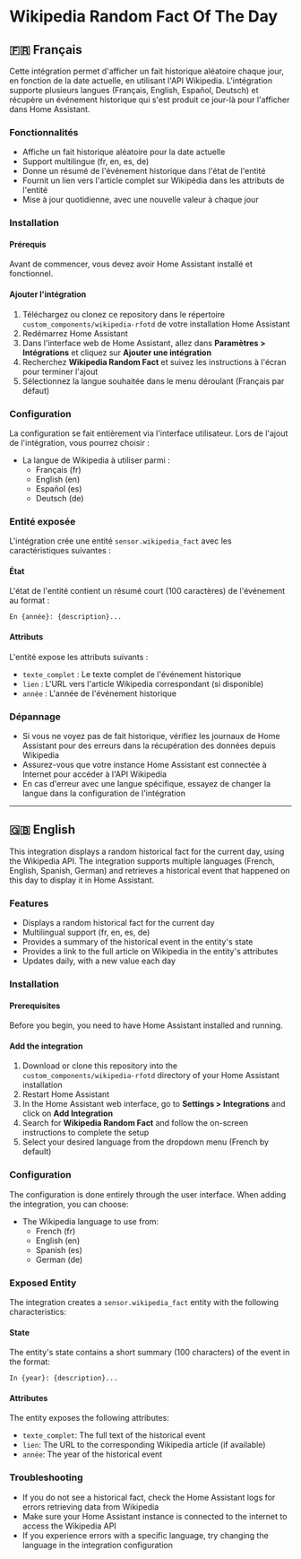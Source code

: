 # Wikipedia Random Fact Of The Day

## 🇫🇷 Français

Cette intégration permet d'afficher un fait historique aléatoire chaque jour, en fonction de la date actuelle, en utilisant l'API Wikipedia. L'intégration supporte plusieurs langues (Français, English, Español, Deutsch) et récupère un événement historique qui s'est produit ce jour-là pour l'afficher dans Home Assistant.

### Fonctionnalités

- Affiche un fait historique aléatoire pour la date actuelle
- Support multilingue (fr, en, es, de)
- Donne un résumé de l'événement historique dans l'état de l'entité
- Fournit un lien vers l'article complet sur Wikipédia dans les attributs de l'entité
- Mise à jour quotidienne, avec une nouvelle valeur à chaque jour

### Installation

#### Prérequis

Avant de commencer, vous devez avoir Home Assistant installé et fonctionnel.

#### Ajouter l'intégration

1. Téléchargez ou clonez ce repository dans le répertoire `custom_components/wikipedia-rfotd` de votre installation Home Assistant
2. Redémarrez Home Assistant
3. Dans l'interface web de Home Assistant, allez dans **Paramètres > Intégrations** et cliquez sur **Ajouter une intégration**
4. Recherchez **Wikipedia Random Fact** et suivez les instructions à l'écran pour terminer l'ajout
5. Sélectionnez la langue souhaitée dans le menu déroulant (Français par défaut)

### Configuration

La configuration se fait entièrement via l'interface utilisateur. Lors de l'ajout de l'intégration, vous pourrez choisir :
- La langue de Wikipedia à utiliser parmi :
  - Français (fr)
  - English (en)
  - Español (es)
  - Deutsch (de)

### Entité exposée

L'intégration crée une entité `sensor.wikipedia_fact` avec les caractéristiques suivantes :

#### État
L'état de l'entité contient un résumé court (100 caractères) de l'événement au format : 
```
En {année}: {description}...
```

#### Attributs
L'entité expose les attributs suivants :
- `texte_complet` : Le texte complet de l'événement historique
- `lien` : L'URL vers l'article Wikipedia correspondant (si disponible)
- `année` : L'année de l'événement historique

### Dépannage

- Si vous ne voyez pas de fait historique, vérifiez les journaux de Home Assistant pour des erreurs dans la récupération des données depuis Wikipedia
- Assurez-vous que votre instance Home Assistant est connectée à Internet pour accéder à l'API Wikipedia
- En cas d'erreur avec une langue spécifique, essayez de changer la langue dans la configuration de l'intégration

---

## 🇬🇧 English

This integration displays a random historical fact for the current day, using the Wikipedia API. The integration supports multiple languages (French, English, Spanish, German) and retrieves a historical event that happened on this day to display it in Home Assistant.

### Features

- Displays a random historical fact for the current day
- Multilingual support (fr, en, es, de)
- Provides a summary of the historical event in the entity's state
- Provides a link to the full article on Wikipedia in the entity's attributes
- Updates daily, with a new value each day

### Installation

#### Prerequisites

Before you begin, you need to have Home Assistant installed and running.

#### Add the integration

1. Download or clone this repository into the `custom_components/wikipedia-rfotd` directory of your Home Assistant installation
2. Restart Home Assistant
3. In the Home Assistant web interface, go to **Settings > Integrations** and click on **Add Integration**
4. Search for **Wikipedia Random Fact** and follow the on-screen instructions to complete the setup
5. Select your desired language from the dropdown menu (French by default)

### Configuration

The configuration is done entirely through the user interface. When adding the integration, you can choose:
- The Wikipedia language to use from:
  - French (fr)
  - English (en)
  - Spanish (es)
  - German (de)

### Exposed Entity

The integration creates a `sensor.wikipedia_fact` entity with the following characteristics:

#### State
The entity's state contains a short summary (100 characters) of the event in the format:
```
In {year}: {description}...
```

#### Attributes
The entity exposes the following attributes:
- `texte_complet`: The full text of the historical event
- `lien`: The URL to the corresponding Wikipedia article (if available)
- `année`: The year of the historical event

### Troubleshooting

- If you do not see a historical fact, check the Home Assistant logs for errors retrieving data from Wikipedia
- Make sure your Home Assistant instance is connected to the internet to access the Wikipedia API
- If you experience errors with a specific language, try changing the language in the integration configuration
